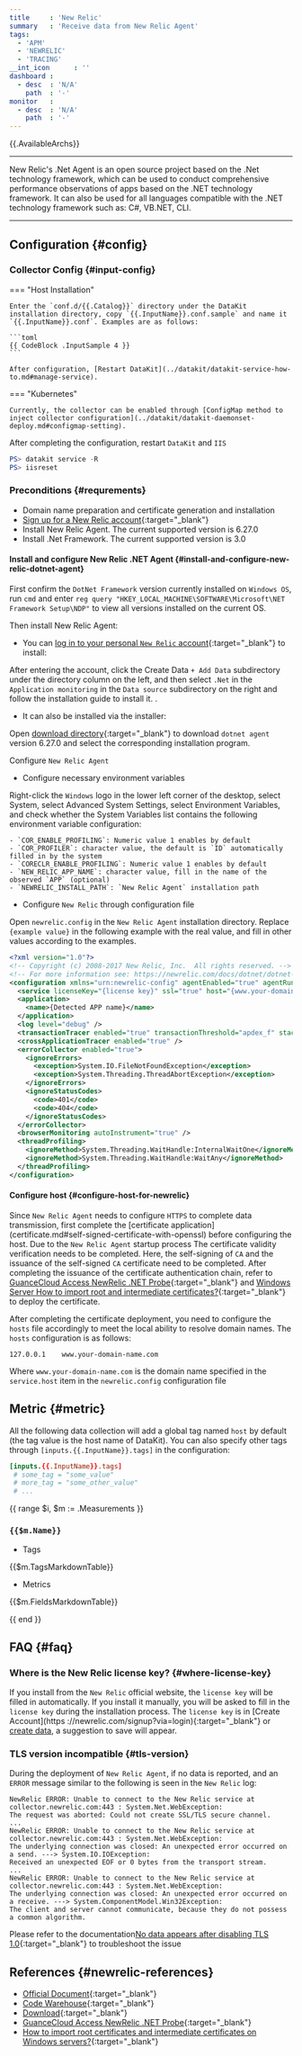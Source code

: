```yaml
---
title     : 'New Relic'
summary   : 'Receive data from New Relic Agent'
tags:
  - 'APM'
  - 'NEWRELIC'
  - 'TRACING'
__int_icon      : ''
dashboard :
  - desc  : 'N/A'
    path  : '-'
monitor   :
  - desc  : 'N/A'
    path  : '-'
---
```


{{.AvailableArchs}}

---

New Relic's .Net Agent is an open source project based on the .Net technology framework, which can be used to conduct comprehensive performance observations of apps based on the .NET technology framework. It can also be used for all languages compatible with the .NET technology framework such as: C#, VB.NET, CLI.

---

## Configuration {#config}

### Collector Config {#input-config}

<!-- markdownlint-disable MD046 -->
=== "Host Installation"

    Enter the `conf.d/{{.Catalog}}` directory under the DataKit installation directory, copy `{{.InputName}}.conf.sample` and name it `{{.InputName}}.conf`. Examples are as follows:

    ```toml
    {{ CodeBlock .InputSample 4 }}
    ```

    After configuration, [Restart DataKit](../datakit/datakit-service-how-to.md#manage-service).

=== "Kubernetes"

    Currently, the collector can be enabled through [ConfigMap method to inject collector configuration](../datakit/datakit-daemonset-deploy.md#configmap-setting).
<!-- markdownlint-enable -->

After completing the configuration, restart `DataKit` and `IIS`

```powershell
PS> datakit service -R
PS> iisreset
```

### Preconditions {#requrements}

- Domain name preparation and certificate generation and installation
- [Sign up for a New Relic account](https://newrelic.com/signup?via=login){:target="_blank"}
- Install New Relic Agent. The current supported version is 6.27.0
- Install .Net Framework. The current supported version is 3.0

#### Install and configure New Relic .NET Agent {#install-and-configure-new-relic-dotnet-agent}

First confirm the `DotNet Framework` version currently installed on `Windows OS`, run `cmd` and enter `reg query "HKEY_LOCAL_MACHINE\SOFTWARE\Microsoft\NET Framework Setup\NDP"` to view all versions installed on the current OS.

Then install New Relic Agent:

- You can [log in to your personal `New Relic` account](https://one.newrelic.com){:target="_blank"} to install:

After entering the account, click the Create Data `+ Add Data` subdirectory under the directory column on the left, and then select `.Net` in the `Application monitoring` in the `Data source` subdirectory on the right and follow the installation guide to install it. .

- It can also be installed via the installer:

Open [download directory](https://download.newrelic.com/dot_net_agent/6.x_release/){:target="_blank"} to download `dotnet agent` version 6.27.0 and select the corresponding installation program.

Configure `New Relic Agent`

- Configure necessary environment variables

Right-click the `Windows` logo in the lower left corner of the desktop, select System, select Advanced System Settings, select Environment Variables, and check whether the System Variables list contains the following environment variable configuration:

<!-- markdownlint-disable MD046 -->
    - `COR_ENABLE_PROFILING`: Numeric value 1 enables by default
    - `COR_PROFILER`: character value, the default is `ID` automatically filled in by the system
    - `CORECLR_ENABLE_PROFILING`: Numeric value 1 enables by default
    - `NEW_RELIC_APP_NAME`: character value, fill in the name of the observed `APP` (optional)
    - `NEWRELIC_INSTALL_PATH`: `New Relic Agent` installation path
<!-- markdownlint-enable -->

- Configure `New Relic` through configuration file

Open `newrelic.config` in the `New Relic Agent` installation directory. Replace `{example value}` in the following example with the real value, and fill in other values according to the examples.

```xml
<?xml version="1.0"?>
<!-- Copyright (c) 2008-2017 New Relic, Inc.  All rights reserved. -->
<!-- For more information see: https://newrelic.com/docs/dotnet/dotnet-agent-configuration -->
<configuration xmlns="urn:newrelic-config" agentEnabled="true" agentRunID="{agent id (You can make your own or leave it blank)}">
  <service licenseKey="{license key}" ssl="true" host="{www.your-domain-name.com}" port="{DataKit Port}" />
  <application>
    <name>{Detected APP name}</name>
  </application>
  <log level="debug" />
  <transactionTracer enabled="true" transactionThreshold="apdex_f" stackTraceThreshold="500" recordSql="obfuscated" explainEnabled="false" explainThreshold="500" />
  <crossApplicationTracer enabled="true" />
  <errorCollector enabled="true">
    <ignoreErrors>
      <exception>System.IO.FileNotFoundException</exception>
      <exception>System.Threading.ThreadAbortException</exception>
    </ignoreErrors>
    <ignoreStatusCodes>
      <code>401</code>
      <code>404</code>
    </ignoreStatusCodes>
  </errorCollector>
  <browserMonitoring autoInstrument="true" />
  <threadProfiling>
    <ignoreMethod>System.Threading.WaitHandle:InternalWaitOne</ignoreMethod>
    <ignoreMethod>System.Threading.WaitHandle:WaitAny</ignoreMethod>
  </threadProfiling>
</configuration>
```

#### Configure host {#configure-host-for-newrelic}

Since `New Relic Agent` needs to configure `HTTPS` to complete data transmission, first complete the [certificate application] (certificate.md#self-signed-certificate-with-openssl) before configuring the host. Due to the `New Relic Agent` startup process The certificate validity verification needs to be completed. Here, the self-signing of `CA` and the issuance of the self-signed `CA` certificate need to be completed. After completing the issuance of the certificate authentication chain, refer to [GuanceCloud Access NewRelic .NET Probe](https://blog.csdn.net/liurui_wuhan/article/details/132889536){:target="_blank"} and [Windows Server How to import root and intermediate certificates?](https://baijiahao.baidu.com/s?id=1738111820379111942&wfr=spider&for=pc){:target="_blank"} to deploy the certificate.

After completing the certificate deployment, you need to configure the `hosts` file accordingly to meet the local ability to resolve domain names. The `hosts` configuration is as follows:

```config
127.0.0.1    www.your-domain-name.com
```

Where `www.your-domain-name.com` is the domain name specified in the `service.host` item in the `newrelic.config` configuration file

## Metric {#metric}

All the following data collection will add a global tag named `host` by default (the tag value is the host name of DataKit). You can also specify other tags through `[inputs.{{.InputName}}.tags]` in the configuration:

``` toml
[inputs.{{.InputName}}.tags]
 # some_tag = "some_value"
 # more_tag = "some_other_value"
 # ...
```

{{ range $i, $m := .Measurements }}

### `{{$m.Name}}`

- Tags

{{$m.TagsMarkdownTable}}

- Metrics

{{$m.FieldsMarkdownTable}}

{{ end }}

## FAQ {#faq}

### Where is the New Relic license key? {#where-license-key}

If you install from the `New Relic` official website, the `license key` will be filled in automatically. If you install it manually, you will be asked to fill in the `license key` during the installation process. The `license key` is in [Create Account](https ://newrelic.com/signup?via=login){:target="_blank"} or [create data](newrelic.md#install-and-configure-new-relic-dotnet-agent), a suggestion to save will appear.

### TLS version incompatible {#tls-version}

During the deployment of `New Relic Agent`, if no data is reported, and an `ERROR` message similar to the following is seen in the `New Relic` log:

```log
NewRelic ERROR: Unable to connect to the New Relic service at collector.newrelic.com:443 : System.Net.WebException:
The request was aborted: Could not create SSL/TLS secure channel.
...
NewRelic ERROR: Unable to connect to the New Relic service at collector.newrelic.com:443 : System.Net.WebException:
The underlying connection was closed: An unexpected error occurred on a send. ---> System.IO.IOException:
Received an unexpected EOF or 0 bytes from the transport stream.
...
NewRelic ERROR: Unable to connect to the New Relic service at collector.newrelic.com:443 : System.Net.WebException:
The underlying connection was closed: An unexpected error occurred on a receive. ---> System.ComponentModel.Win32Exception:
The client and server cannot communicate, because they do not possess a common algorithm.
```

Please refer to the documentation[No data appears after disabling TLS 1.0](https://docs.newrelic.com/docs/apm/agents/net-agent/troubleshooting/no-data-appears-after-disabling-tls-10/){:target="_blank"} to troubleshoot the issue

## References {#newrelic-references}

- [Official Document](https://docs.newrelic.com/){:target="_blank"}
- [Code Warehouse](https://github.com/newrelic/newrelic-dotnet-agent){:target="_blank"}
- [Download](https://download.newrelic.com/){:target="_blank"}
- [GuanceCloud Access NewRelic .NET Probe](https://blog.csdn.net/liurui_wuhan/article/details/132889536){:target="_blank"}
- [How to import root certificates and intermediate certificates on Windows servers?](https://baijiahao.baidu.com/s?id=1738111820379111942&wfr=spider&for=pc){:target="_blank"}
